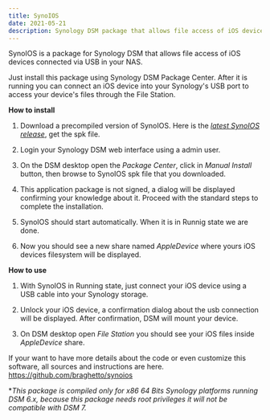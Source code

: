 ```yaml
---
title: SynoIOS
date: 2021-05-21
description: Synology DSM package that allows file access of iOS devices.
---
```


SynoIOS is a package for Synology DSM that allows file access of iOS devices connected via USB in your NAS.

Just install this package using Synology DSM Package Center. After it is running you can connect an iOS device into your Synology's USB port to access your device's files through the File Station.


__How to install__
1. Download a precompiled version of SynoIOS. Here is the [*latest SynoIOS release*](https://github.com/braghetto/synoios/releases/latest), get the spk file.

2. Login your Synology DSM web interface using a admin user.

3. On the DSM desktop open the *Package Center*, click in *Manual Install* button, then browse to SynoIOS spk file that you downloaded.

4. This application package is not signed, a dialog will be displayed confirming your knowledge about it. Proceed with the standard steps to complete the installation.

5. SynoIOS should start automatically. When it is in Runnig state we are done.

6. Now you should see a new share named *AppleDevice* where yours iOS devices filesystem will be displayed.


__How to use__
1. With SynoIOS in Running state, just connect your iOS device using a USB cable into your Synology storage.

2. Unlock your iOS device, a confirmation dialog about the usb connection will be displayed. After confirmation, DSM will mount your device. 

3. On DSM desktop open *File Station* you should see your iOS files inside *AppleDevice* share.


If your want to have more details about the code or even customize this software, all sources and instructions are here.\
https://github.com/braghetto/synoios


**This package is compiled only for x86 64 Bits Synology platforms running DSM 6.x, because this package needs root privileges it will not be compatible with DSM 7.*


